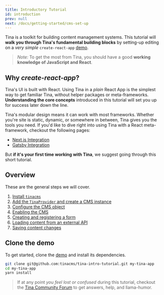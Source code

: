 ```yaml
---
title: Introductory Tutorial
id: introduction
prev: null
next: /docs/getting-started/cms-set-up
---
```


Tina is a toolkit for building content management systems. This tutorial will **walk you through Tina's fundamental building blocks** by setting-up editing on a _very simple_ `create-react-app` [demo](https://github.com/tinacms/tina-intro-tutorial).

> _Note:_ To get the most from Tina, you should have a good **working knowledge of JavaScript and React**.

## Why _create-react-app_?

Tina's UI is built with React. Using Tina in a _plain_ React App is the simplest way to get familiar Tina, without helper packages or meta-frameworks. **Understanding the core concepts** introduced in this tutorial will set you up for success later down the line.

Tina's modular design means it can work with most frameworks. Whether you're site is static, dynamic, or somewhere in between, Tina gives you the tools you need. If you'd like to dive right into using Tina with a React meta-framework, checkout the following pages:

- [Next.js Integration](/docs/integrations/nextjs)
- [Gatsby Integration](/docs/integrations/gatsby)

But **if it's your first time working with Tina**, we suggest going through this short tutorial.

## Overview

These are the general steps we will cover.

1. [Install `tinacms`](/docs/getting-started/cms-set-up#install-tinacms)
2. [Add the `TinaProvider` and create a CMS instance](/docs/getting-started/cms-set-up#add-tinaprovider-create-a-cms-instance)
3. [Configure the CMS object](/docs/getting-started/cms-set-up#configure-the-cms-object)
4. [Enabling the CMS](/docs/getting-started/cms-set-up#enabling-the-cms)
5. [Creating and registering a form](/docs/getting-started/edit-content#create--register-a-form)
6. [Loading content from an external API](/docs/getting-started/backends#loading-content-from-an-external-api)
7. [Saving content changes](/docs/getting-started/backends#saving-content)

## Clone the demo

To get started, clone the [demo](https://github.com/tinacms/tina-intro-tutorial) and install its dependencies.

```bash
git clone git@github.com:tinacms/tina-intro-tutorial.git my-tina-app
cd my-tina-app
yarn install
```

> If at any point _you feel lost or confused_ during this tutorial, checkout the [Tina Community Forum](https://community.tinacms.org/) to get answers, help, and llama-humor.
